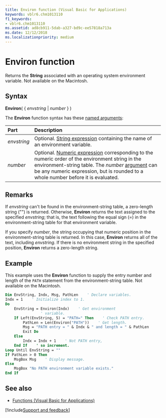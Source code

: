 ```yaml
---
title: Environ function (Visual Basic for Applications)
keywords: vblr6.chm1013110
f1_keywords:
- vblr6.chm1013110
ms.assetid: ad8cb911-5dab-a327-bd9c-ee57818a713a
ms.date: 12/12/2018
ms.localizationpriority: medium
---
```



# Environ function

Returns the **String** associated with an operating system environment variable. Not available on the Macintosh.

## Syntax

**Environ**( { _envstring_ | _number_ } )

The **Environ** function syntax has these [named arguments](../../Glossary/vbe-glossary.md#named-argument):

|Part|Description|
|:-----|:-----|
|_envstring_|Optional. [String expression](../../Glossary/vbe-glossary.md#string-expression) containing the name of an environment variable.|
|_number_|Optional. [Numeric expression](../../Glossary/vbe-glossary.md#numeric-expression) corresponding to the numeric order of the environment string in the environment-string table. The _number_ [argument](../../Glossary/vbe-glossary.md#argument) can be any numeric expression, but is rounded to a whole number before it is evaluated.|

## Remarks

If _envstring_ can't be found in the environment-string table, a zero-length string ("") is returned. Otherwise, **Environ** returns the text assigned to the specified _envstring_; that is, the text following the equal sign (=) in the environment-string table for that environment variable.

If you specify _number_, the string occupying that numeric position in the environment-string table is returned. In this case, **Environ** returns all of the text, including _envstring_. If there is no environment string in the specified position, **Environ** returns a zero-length string.

## Example

This example uses the **Environ** function to supply the entry number and length of the `PATH` statement from the environment-string table. Not available on the Macintosh.


```vb
Dim EnvString, Indx, Msg, PathLen    ' Declare variables.
Indx = 1    ' Initialize index to 1.
Do
    EnvString = Environ(Indx)    ' Get environment 
                ' variable.
    If Left(EnvString, 5) = "PATH=" Then    ' Check PATH entry.
        PathLen = Len(Environ("PATH"))    ' Get length.
        Msg = "PATH entry = " & Indx & " and length = " & PathLen
        Exit Do
    Else
        Indx = Indx + 1    ' Not PATH entry,
    End If    ' so increment.
Loop Until EnvString = ""
If PathLen > 0 Then
    MsgBox Msg    ' Display message.
Else
    MsgBox "No PATH environment variable exists."
End If

```

## See also

- [Functions (Visual Basic for Applications)](../functions-visual-basic-for-applications.md)

[!include[Support and feedback](~/includes/feedback-boilerplate.md)]
